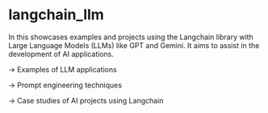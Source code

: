 # langchain_llm

In this showcases examples and projects using the Langchain library with Large Language Models (LLMs) like GPT and Gemini. It aims to assist in the development of AI applications.

-> Examples of LLM applications

-> Prompt engineering techniques

-> Case studies of AI projects using Langchain
